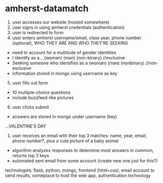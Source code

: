 amherst-datamatch
=================
1. user accesses our website (hosted somewhere)
2. user signs in using amherst credentials (authentication)
3. user is redirected to form
4. user enters amherst username/email, class year, phone number (optional), WHO THEY ARE AND WHO THEY'RE SEEKING
  * need to account for a multitude of gender identities
  * I identify as a....(woman) (man) (non-binary) //exclusive
  * Seeking someone who identifies as a (woman) (man) (nonbinary) //non-exclusive
  * information stored in mongo using username as key
5. user fills out form  
  * 10 multiple-choice questions
  * include buzzfeed-like pictures
6. user clicks submit
  * answers are stored in mongo under username (key)

...VALENTINE'S DAY
1. user receives an email with their top 3 matches: name, year, email, phone number?, plus a cute picture of a baby animal
  * algorithm analyzes responses to determine most answers in common, returns top 3 keys
  * automated sent email from some account (create new one just for this?)
  
technologies: flask, python, mongo, frontend (html+css), email account to send results, someplace to host the web app, authentication technology
